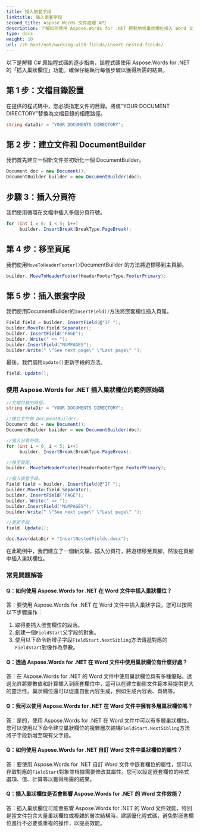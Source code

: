 ```yaml
---
title: 插入嵌套字段
linktitle: 插入嵌套字段
second_title: Aspose.Words 文件處理 API
description: 了解如何使用 Aspose.Words for .NET 輕鬆地將巢狀欄位插入 Word 文件中。
type: docs
weight: 10
url: /zh-hant/net/working-with-fields/insert-nested-fields/
---
```


以下是解釋 C# 原始程式碼的逐步指南，該程式碼使用 Aspose.Words for .NET 的「插入巢狀欄位」功能。確保仔細執行每個步驟以獲得所需的結果。

## 第 1 步：文檔目錄設置

在提供的程式碼中，您必須指定文件的目錄。將值“YOUR DOCUMENT DIRECTORY”替換為文檔目錄的相應路徑。

```csharp
string dataDir = "YOUR DOCUMENTS DIRECTORY";
```

## 第 2 步：建立文件和 DocumentBuilder

我們首先建立一個新文件並初始化一個 DocumentBuilder。

```csharp
Document doc = new Document();
DocumentBuilder builder = new DocumentBuilder(doc);
```

## 步驟 3：插入分頁符

我們使用循環在文檔中插入多個分頁符號。

```csharp
for (int i = 0; i < 5; i++)
     builder. InsertBreak(BreakType.PageBreak);
```

## 第 4 步：移至頁尾

我們使用`MoveToHeaderFooter()`DocumentBuilder 的方法將遊標移到主頁腳。

```csharp
builder. MoveToHeaderFooter(HeaderFooterType.FooterPrimary);
```

## 第 5 步：插入嵌套字段

我們使用DocumentBuilder的`InsertField()`方法將嵌套欄位插入頁尾。

```csharp
Field field = builder. InsertField(@"IF ");
builder.MoveTo(field.Separator);
builder. InsertField("PAGE");
builder. Write(" <> ");
builder.InsertField("NUMPAGES");
builder.Write(" \"See next page\" \"Last page\" ");
```

最後，我們調用`Update()`更新字段的方法。

```csharp
field. Update();
```

### 使用 Aspose.Words for .NET 插入巢狀欄位的範例原始碼

```csharp
//文檔目錄的路徑。
string dataDir = "YOUR DOCUMENTS DIRECTORY";

//建立文件和 DocumentBuilder。
Document doc = new Document();
DocumentBuilder builder = new DocumentBuilder(doc);

//插入分頁符號。
for (int i = 0; i < 5; i++)
     builder. InsertBreak(BreakType.PageBreak);

//移至頁尾。
builder. MoveToHeaderFooter(HeaderFooterType.FooterPrimary);

//插入嵌套字段。
Field field = builder. InsertField(@"IF ");
builder.MoveTo(field.Separator);
builder. InsertField("PAGE");
builder. Write(" <> ");
builder.InsertField("NUMPAGES");
builder.Write(" \"See next page\" \"Last page\" ");

//更新字段。
field. Update();

doc.Save(dataDir + "InsertNestedFields.docx");
```

在此範例中，我們建立了一個新文檔，插入分頁符，將遊標移至頁腳，然後在頁腳中插入巢狀欄位。

### 常見問題解答

#### Q：如何使用 Aspose.Words for .NET 在 Word 文件中插入巢狀欄位？

答：要使用 Aspose.Words for .NET 在 Word 文件中插入巢狀字段，您可以按照以下步驟操作：

1. 取得要插入嵌套欄位的段落。
2. 創建一個`FieldStart`父字段的對象。
3. 使用以下命令新增子字段`FieldStart.NextSibling`方法傳遞對應的`FieldStart`對像作為參數。

#### Q：透過 Aspose.Words for .NET 在 Word 文件中使用巢狀欄位有什麼好處？

答：在 Aspose.Words for .NET 的 Word 文件中使用巢狀欄位具有多種優點。透過允許將變數值和計算插入到嵌套欄位中，這可以在建立動態文件範本時提供更大的靈活性。巢狀欄位還可以促進自動內容生成，例如生成內容表、頁碼等。

#### Q：我可以使用 Aspose.Words for .NET 在 Word 文件中擁有多層巢狀欄位嗎？

答：是的，使用 Aspose.Words for .NET 在 Word 文件中可以有多層巢狀欄位。您可以使用以下命令建立巢狀欄位的複雜層次結構`FieldStart.NextSibling`方法將子字段新增至現有父字段。

#### Q：如何使用 Aspose.Words for .NET 自訂 Word 文件中巢狀欄位的屬性？

答：要使用 Aspose.Words for .NET 自訂 Word 文件中嵌套欄位的屬性，您可以存取對應的`FieldStart`對象並根據需要修改其屬性。您可以設定嵌套欄位的格式選項、值、計算等以獲得所需的結果。

#### Q：插入巢狀欄位是否會影響 Aspose.Words for .NET 的 Word 文件效能？

答：插入巢狀欄位可能會影響 Aspose.Words for .NET 的 Word 文件效能，特別是當文件包含大量巢狀欄位或複雜的層次結構時。建議優化程式碼，避免對嵌套欄位進行不必要或重複的操作，以提高效能。